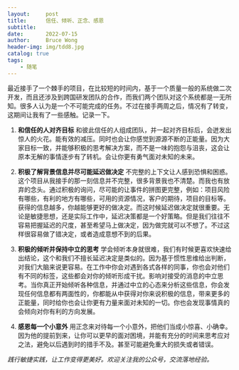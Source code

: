 ```yaml
---
layout:     post
title:      信任、倾听、正念、感恩
subtitle:
date:       2022-07-15
author:     Bruce Wong
header-img: img/tdd8.jpg
catalog: true
tags:
    - 随笔
---
```


最近接手了一个棘手的项目，在比较短的时间内，基于一个质量一般的系统做二次开发，而且还涉及到跨国研发团队的合作，而我们两个团队对这个系统都是一无所知。很多人认为是一个不可能完成的任务。不过在接手两周之后，情况有了转变，这期间让我有了一些感触。记录一下。
1. **和信任的人对齐目标**  和彼此信任的人组成团队，并一起对齐目标后，会迸发出惊人的火花。能有效的减压。同时也会让你感觉到源源不断的正能量。因为大家目标一致，并能够积极的思考解决方案，而不是一味的抱怨与沮丧，这会让原本无解的事情逐步有了转机。会让你更有勇气面对未知的未来。

2. **积极了解背景信息并尽可能延迟做决定**  不完整的上下文让人感到恐惧和困惑。这个项目从我接手的那一刻信息并不完整，很多背景我也不清楚。而我也有放弃的念头。通过积极的询问，尽可能的让事件的拼图更完整，例如：项目风险有哪些，有利的地方有哪些，可用的资源情况，客户的期待，项目的目标等。获得的信息越多，你越能够更好的做决定。而这时候延迟做决定就很重要。无论是敏捷思想，还是实际工作中，延迟决策都是一个好策略。但是我们往往不容易把握延迟的尺度，甚至希望马上做决定，因为做完就可以不想了。不过这样很容易做了错决定，或者造成意想不到的后果。

3. **积极的倾听并保持中立的思考**  学会倾听本身就很难，我们有时候更喜欢快速给出结论，这个和我们不擅长延迟决定是类似的。因为基于惯性思维给出判断，对我们大脑来说更容易。在工作中你会对遇到各式各样的同事，你也会对他们有不同的标签，这些都会对你的倾听形成干扰。影响对接受的消息的中立思考。当你真正开始倾听各种信息，并通过中立的心态来分析这些信息，你会发现任何信息都有两面性的，你都能从中获得对你来说积极的信息，带来更多的正能量，同时给你也会让你更有力量来面对未知的一切。你也会发现事情真的会倾向对你有利的方向发展。

4. **感恩每一个小意外**  用正念来对待每一个小意外，把他们当成小惊喜、小确幸。因为他的提前到来，让你可以更早的面对困境，并能有充分的时间来思考应对之法，避免以后遇到时的措手不及。甚至可能避免重大的损失或者错误。

*践行敏捷实践，让工作变得更美好。欢迎关注我的公众号，交流落地经验。*